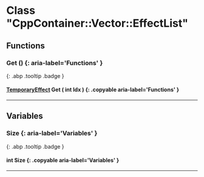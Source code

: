 # Class "CppContainer::Vector::EffectList"
## Functions
### Get () {: aria-label='Functions' }
[ ](#){: .abp .tooltip .badge }
#### [TemporaryEffect](../TemporaryEffect) Get ( int Idx ) {: .copyable aria-label='Functions' }

___ 
## Variables
### Size {: aria-label='Variables' }
[ ](#){: .abp .tooltip .badge }
####  int Size  {: .copyable aria-label='Variables' }

___ 
